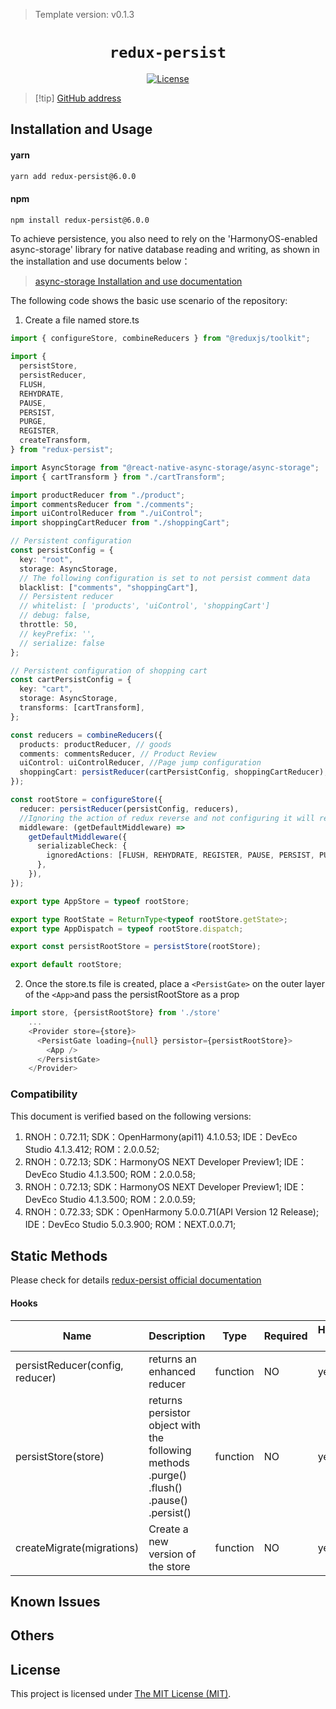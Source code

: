 > Template version: v0.1.3

<p align="center">
  <h1 align="center"> <code>redux-persist</code> </h1>
</p>
<p align="center">
    <a href="https://github.com/rt2zz/redux-persist/blob/master/LICENSE">
        <img src="https://img.shields.io/badge/license-MIT-green.svg" alt="License" />
    </a>
</p>

> [!tip] [GitHub address](https://github.com/rt2zz/redux-persist)

## Installation and Usage

#### **yarn**

```bash
yarn add redux-persist@6.0.0
```

#### **npm**

```bash
npm install redux-persist@6.0.0
```

To achieve persistence, you also need to rely on the 'HarmonyOS-enabled async-storage' library for native database reading and writing, as shown in the installation and use documents below：

> [async-storage Installation and use documentation](https://gitee.com/react-native-oh-library/usage-docs/blob/master/zh-cn/react-native-async-storage-async-storage.md)

<!-- tabs:end -->

The following code shows the basic use scenario of the repository:

1. Create a file named store.ts

```ts
import { configureStore, combineReducers } from "@reduxjs/toolkit";

import {
  persistStore,
  persistReducer,
  FLUSH,
  REHYDRATE,
  PAUSE,
  PERSIST,
  PURGE,
  REGISTER,
  createTransform,
} from "redux-persist";

import AsyncStorage from "@react-native-async-storage/async-storage";
import { cartTransform } from "./cartTransform";

import productReducer from "./product";
import commentsReducer from "./comments";
import uiControlReducer from "./uiControl";
import shoppingCartReducer from "./shoppingCart";

// Persistent configuration
const persistConfig = {
  key: "root",
  storage: AsyncStorage,
  // The following configuration is set to not persist comment data
  blacklist: ["comments", "shoppingCart"],
  // Persistent reducer
  // whitelist: [ 'products', 'uiControl', 'shoppingCart']
  // debug: false,
  throttle: 50,
  // keyPrefix: '',
  // serialize: false
};

// Persistent configuration of shopping cart
const cartPersistConfig = {
  key: "cart",
  storage: AsyncStorage,
  transforms: [cartTransform],
};

const reducers = combineReducers({
  products: productReducer, // goods
  comments: commentsReducer, // Product Review
  uiControl: uiControlReducer, //Page jump configuration
  shoppingCart: persistReducer(cartPersistConfig, shoppingCartReducer), //Shopping cart data
});

const rootStore = configureStore({
  reducer: persistReducer(persistConfig, reducers),
  //Ignoring the action of redux reverse and not configuring it will result in an error.
  middleware: (getDefaultMiddleware) =>
    getDefaultMiddleware({
      serializableCheck: {
        ignoredActions: [FLUSH, REHYDRATE, REGISTER, PAUSE, PERSIST, PURGE],
      },
    }),
});

export type AppStore = typeof rootStore;

export type RootState = ReturnType<typeof rootStore.getState>;
export type AppDispatch = typeof rootStore.dispatch;

export const persistRootStore = persistStore(rootStore);

export default rootStore;
```

2. Once the store.ts file is created, place a <code>&lt;PersistGate&gt;</code> on the outer layer of the <code>&lt;App&gt;</code>and pass the persistRootStore as a prop

```ts
import store, {persistRootStore} from './store'
    ...
    <Provider store={store}>
      <PersistGate loading={null} persistor={persistRootStore}>
        <App />
      </PersistGate>
    </Provider>
```

### Compatibility

This document is verified based on the following versions:

1. RNOH：0.72.11;
   SDK：OpenHarmony(api11) 4.1.0.53;
   IDE：DevEco Studio 4.1.3.412;
   ROM：2.0.0.52;
2. RNOH：0.72.13;
   SDK：HarmonyOS NEXT Developer Preview1;
   IDE：DevEco Studio 4.1.3.500;
   ROM：2.0.0.58;
3. RNOH：0.72.13;
   SDK：HarmonyOS NEXT Developer Preview1;
   IDE：DevEco Studio 4.1.3.500;
   ROM：2.0.0.59;
4. RNOH：0.72.33; SDK：OpenHarmony 5.0.0.71(API Version 12 Release); IDE：DevEco Studio 5.0.3.900; ROM：NEXT.0.0.71;

## Static Methods

Please check for details [redux-persist official documentation](https://github.com/rt2zz/redux-persist/blob/master/README.md#api)

#### **Hooks**

| Name                            | Description                                                                               | Type     | Required | HarmonyOS Support |
| ------------------------------- | ----------------------------------------------------------------------------------------- | -------- | -------- | ----------------- |
| persistReducer(config, reducer) | returns an enhanced reducer                                                               | function | NO       | yes               |
| persistStore(store)             | returns persistor object with the following methods .purge() .flush() .pause() .persist() | function | NO       | yes               |
| createMigrate(migrations)       | Create a new version of the store                                                         | function | NO       | yes               |

## Known Issues

## Others

## License

This project is licensed under [The MIT License (MIT)](https://github.com/rt2zz/redux-persist/blob/master/LICENSE).
